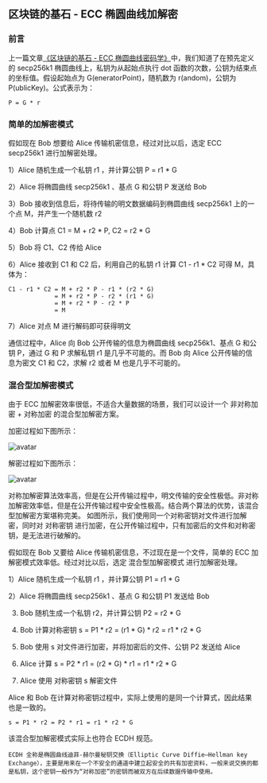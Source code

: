 ## 区块链的基石 - ECC 椭圆曲线加解密


### 前言

上一篇文章[《区块链的基石 - ECC 椭圆曲线密码学》](./ecc-encrypt-decrpyt.md)中，我们知道了在预先定义的 secp256k1 椭圆曲线上，私钥为从起始点执行 dot 函数的次数，公钥为结束点的坐标值。假设起始点为 G(eneratorPoint)，随机数为 r(andom)，公钥为 P(ublicKey)。公式表示为：
```
P = G * r
```

### 简单的加解密模式

假如现在 Bob 想要给 Alice 传输机密信息，经过对比以后，选定 ECC secp256k1 进行加解密处理。

1）Alice 随机生成一个私钥 r1 ，并计算公钥 P = r1 * G

2）Alice 将椭圆曲线 secp256k1 、基点 G 和公钥 P 发送给 Bob

3）Bob 接收到信息后，将待传输的明文数据编码到椭圆曲线 secp256k1 上的一个点 M，并产生一个随机数 r2

4）Bob 计算点 C1 = M + r2 * P, C2 = r2 * G

5）Bob 将 C1、C2 传给 Alice

6）Alice 接收到 C1 和 C2 后，利用自己的私钥 r1 计算 C1 - r1 * C2 可得 M，具体为：
```
C1 - r1 * C2 = M + r2 * P - r1 * (r2 * G)
             = M + r2 * P - r2 * (r1 * G)
             = M + r2 * P - r2 * P 
             = M
```

7）Alice 对点 M 进行解码即可获得明文

通信过程中，Alice 向 Bob 公开传输的信息为椭圆曲线 secp256k1、基点 G 和公钥 P，通过 G 和 P 求解私钥 r1 是几乎不可能的。而 Bob 向 Alice 公开传输的信息为密文 C1 和 C2，求解 r2 或者 M 也是几乎不可能的。



### 混合型加解密模式

由于 ECC 加解密效率很低，不适合大量数据的场景，我们可以设计一个 非对称加密 + 对称加密 的混合型加解密方案。

加密过程如下图所示：

![avatar](../assets/ecc/ecc_6.png)

解密过程如下图所示：

![avatar](../assets/ecc/ecc_7.png)

对称加解密算法效率高，但是在公开传输过程中，明文传输的安全性极低。非对称加解密效率低，但是在公开传输过程中安全性极高。结合两个算法的优势，该混合型加解密方案堪称完美。
如图所示，我们使用同一个对称密钥对文件进行加解密，同时对 对称密钥 进行加密，在公开传输过程中，只有加密后的文件和对称密钥，是无法进行破解的。

假如现在 Bob 又要给 Alice 传输机密信息，不过现在是一个文件，简单的 ECC 加解密模式效率低。经过对比以后，选定 混合型加解密模式 进行加解密处理。

1）Alice 随机生成一个私钥 r1 ，并计算公钥 P1 = r1 * G

2）Alice 将椭圆曲线 secp256k1 、基点 G 和公钥 P1 发送给 Bob

3) Bob 随机生成一个私钥 r2，并计算公钥 P2 = r2 * G

4) Bob 计算对称密钥 s = P1 * r2 = (r1 * G) * r2 = r1 * r2 * G

5) Bob 使用 s 对文件进行加密，并将加密后的文件、公钥 P2 发送给 Alice

6) Alice 计算 s = P2 * r1 = (r2 * G) * r1 = r1 * r2 * G

7) Alice 使用 对称密钥 s 解密文件


Alice 和 Bob 在计算对称密钥过程中，实际上使用的是同一个计算式，因此结果也是一致的。
```
s = P1 * r2 = P2 * r1 = r1 * r2 * G
```

该混合型加解密模式实际上也符合 ECDH 规范。

```
ECDH 全称是椭圆曲线迪菲-赫尔曼秘钥交换（Elliptic Curve Diffie–Hellman key Exchange），主要是用来在一个不安全的通道中建立起安全的共有加密资料，一般来说交换的都是私钥，这个密钥一般作为“对称加密”的密钥而被双方在后续数据传输中使用。
```


